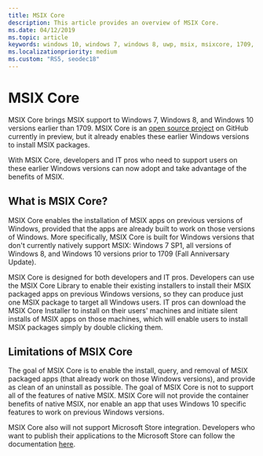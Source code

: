 ```yaml
---
title: MSIX Core
description: This article provides an overview of MSIX Core.
ms.date: 04/12/2019
ms.topic: article
keywords: windows 10, windows 7, windows 8, uwp, msix, msixcore, 1709, 1703, 1607, 1511, 1507
ms.localizationpriority: medium
ms.custom: "RS5, seodec18"
---
```



# MSIX Core

MSIX Core brings MSIX support to Windows 7, Windows 8, and Windows 10 versions earlier than 1709. MSIX Core is an [open source project](https://github.com/Microsoft/msix-packaging/tree/master/preview/MSIXCore) on GitHub currently in preview, but it already enables these earlier Windows versions to install MSIX packages.

With MSIX Core, developers and IT pros who need to support users on these earlier Windows versions can now adopt and take advantage of the benefits of MSIX.

##  What is MSIX Core?

MSIX Core enables the installation of MSIX apps on previous versions of Windows, provided that the apps are already built to work on those versions of Windows. More specifically, MSIX Core is built for Windows versions that don't currently natively support MSIX: Windows 7 SP1, all versions of Windows 8, and Windows 10 versions prior to 1709 (Fall Anniversary Update).

MSIX Core is designed for both developers and IT pros. Developers can use the MSIX Core Library to enable their existing installers to install their MSIX packaged apps on previous Windows versions, so they can produce just one MSIX package to target all Windows users. IT pros can download the MSIX Core Installer to install on their users' machines and initiate silent installs of MSIX apps on those machines, which will enable users to install MSIX packages simply by double clicking them.

## Limitations of MSIX Core

The goal of MSIX Core is to enable the install, query, and removal of MSIX packaged apps (that already work on those Windows versions), and provide as clean of an uninstall as possible. The goal of MSIX Core is not to support all of the features of native MSIX. MSIX Core will not provide the container benefits of native MSIX, nor enable an app that uses Windows 10 specific features to work on previous Windows versions. 

MSIX Core also will not support Microsoft Store integration. Developers who want to publish their applications to the Microsoft Store can follow the documentation [here](https://docs.microsoft.com/windows/uwp/publish/).
